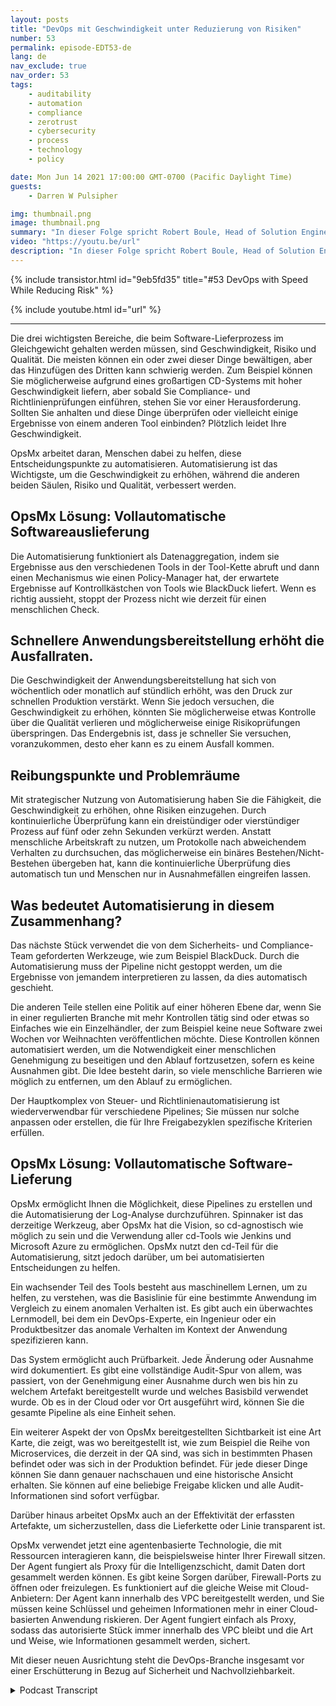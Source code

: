 ```yaml
---
layout: posts
title: "DevOps mit Geschwindigkeit unter Reduzierung von Risiken"
number: 53
permalink: episode-EDT53-de
lang: de
nav_exclude: true
nav_order: 53
tags:
    - auditability
    - automation
    - compliance
    - zerotrust
    - cybersecurity
    - process
    - technology
    - policy

date: Mon Jun 14 2021 17:00:00 GMT-0700 (Pacific Daylight Time)
guests:
    - Darren W Pulsipher

img: thumbnail.png
image: thumbnail.png
summary: "In dieser Folge spricht Robert Boule, Head of Solution Engineering bei OpsMx, mit Darren darüber, wie man die Geschwindigkeit im DevOps-Prozess verbessern kann, ohne das Risiko zu erhöhen. Die drei Schlüsselbereiche zur Balance in der Softwarebereitstellung sind Geschwindigkeit, Risiko und Qualität. Die meisten können ein oder zwei dieser Dinge managen, aber das Hinzufügen des Dritten kann schwierig werden. Zum Beispiel können Sie möglicherweise aufgrund Ihres großartigen CD-Systems mit Geschwindigkeit liefern, aber sobald Sie Compliance- und Policy-Checks einführen, stehen Sie vor einer Herausforderung. Sollen Sie anhalten und diese Dinge überprüfen oder vielleicht einige Ergebnisse von einem anderen Tool einbeziehen? Plötzlich leidet Ihre Geschwindigkeit."
video: "https://youtu.be/url"
description: "In dieser Folge spricht Robert Boule, Head of Solution Engineering bei OpsMx, mit Darren darüber, wie man die Geschwindigkeit im DevOps-Prozess verbessern kann, ohne das Risiko zu erhöhen. Die drei Schlüsselbereiche zur Balance in der Softwarebereitstellung sind Geschwindigkeit, Risiko und Qualität. Die meisten können ein oder zwei dieser Dinge managen, aber das Hinzufügen des Dritten kann schwierig werden. Zum Beispiel können Sie möglicherweise aufgrund Ihres großartigen CD-Systems mit Geschwindigkeit liefern, aber sobald Sie Compliance- und Policy-Checks einführen, stehen Sie vor einer Herausforderung. Sollen Sie anhalten und diese Dinge überprüfen oder vielleicht einige Ergebnisse von einem anderen Tool einbeziehen? Plötzlich leidet Ihre Geschwindigkeit."
---
```


<div>
{% include transistor.html id="9eb5fd35" title="#53 DevOps with Speed While Reducing Risk" %}

{% include youtube.html id="url" %}
</div>

---

Die drei wichtigsten Bereiche, die beim Software-Lieferprozess im Gleichgewicht gehalten werden müssen, sind Geschwindigkeit, Risiko und Qualität. Die meisten können ein oder zwei dieser Dinge bewältigen, aber das Hinzufügen des Dritten kann schwierig werden. Zum Beispiel können Sie möglicherweise aufgrund eines großartigen CD-Systems mit hoher Geschwindigkeit liefern, aber sobald Sie Compliance- und Richtlinienprüfungen einführen, stehen Sie vor einer Herausforderung. Sollten Sie anhalten und diese Dinge überprüfen oder vielleicht einige Ergebnisse von einem anderen Tool einbinden? Plötzlich leidet Ihre Geschwindigkeit.

OpsMx arbeitet daran, Menschen dabei zu helfen, diese Entscheidungspunkte zu automatisieren. Automatisierung ist das Wichtigste, um die Geschwindigkeit zu erhöhen, während die anderen beiden Säulen, Risiko und Qualität, verbessert werden.

## OpsMx Lösung: Vollautomatische Softwareauslieferung

Die Automatisierung funktioniert als Datenaggregation, indem sie Ergebnisse aus den verschiedenen Tools in der Tool-Kette abruft und dann einen Mechanismus wie einen Policy-Manager hat, der erwartete Ergebnisse auf Kontrollkästchen von Tools wie BlackDuck liefert. Wenn es richtig aussieht, stoppt der Prozess nicht wie derzeit für einen menschlichen Check.

## Schnellere Anwendungsbereitstellung erhöht die Ausfallraten.

Die Geschwindigkeit der Anwendungsbereitstellung hat sich von wöchentlich oder monatlich auf stündlich erhöht, was den Druck zur schnellen Produktion verstärkt. Wenn Sie jedoch versuchen, die Geschwindigkeit zu erhöhen, könnten Sie möglicherweise etwas Kontrolle über die Qualität verlieren und möglicherweise einige Risikoprüfungen überspringen. Das Endergebnis ist, dass je schneller Sie versuchen, voranzukommen, desto eher kann es zu einem Ausfall kommen.

## Reibungspunkte und Problemräume

Mit strategischer Nutzung von Automatisierung haben Sie die Fähigkeit, die Geschwindigkeit zu erhöhen, ohne Risiken einzugehen. Durch kontinuierliche Überprüfung kann ein dreistündiger oder vierstündiger Prozess auf fünf oder zehn Sekunden verkürzt werden. Anstatt menschliche Arbeitskraft zu nutzen, um Protokolle nach abweichendem Verhalten zu durchsuchen, das möglicherweise ein binäres Bestehen/Nicht-Bestehen übergeben hat, kann die kontinuierliche Überprüfung dies automatisch tun und Menschen nur in Ausnahmefällen eingreifen lassen.

## Was bedeutet Automatisierung in diesem Zusammenhang?

Das nächste Stück verwendet die von dem Sicherheits- und Compliance-Team geforderten Werkzeuge, wie zum Beispiel BlackDuck. Durch die Automatisierung muss der Pipeline nicht gestoppt werden, um die Ergebnisse von jemandem interpretieren zu lassen, da dies automatisch geschieht.

Die anderen Teile stellen eine Politik auf einer höheren Ebene dar, wenn Sie in einer regulierten Branche mit mehr Kontrollen tätig sind oder etwas so Einfaches wie ein Einzelhändler, der zum Beispiel keine neue Software zwei Wochen vor Weihnachten veröffentlichen möchte. Diese Kontrollen können automatisiert werden, um die Notwendigkeit einer menschlichen Genehmigung zu beseitigen und den Ablauf fortzusetzen, sofern es keine Ausnahmen gibt. Die Idee besteht darin, so viele menschliche Barrieren wie möglich zu entfernen, um den Ablauf zu ermöglichen.

Der Hauptkomplex von Steuer- und Richtlinienautomatisierung ist wiederverwendbar für verschiedene Pipelines; Sie müssen nur solche anpassen oder erstellen, die für Ihre Freigabezyklen spezifische Kriterien erfüllen.

## OpsMx Lösung: Vollautomatische Software-Lieferung

OpsMx ermöglicht Ihnen die Möglichkeit, diese Pipelines zu erstellen und die Automatisierung der Log-Analyse durchzuführen. Spinnaker ist das derzeitige Werkzeug, aber OpsMx hat die Vision, so ​​cd-agnostisch wie möglich zu sein und die Verwendung aller cd-Tools wie Jenkins und Microsoft Azure zu ermöglichen. OpsMx nutzt den cd-Teil für die Automatisierung, sitzt jedoch darüber, um bei automatisierten Entscheidungen zu helfen.

Ein wachsender Teil des Tools besteht aus maschinellem Lernen, um zu helfen, zu verstehen, was die Basislinie für eine bestimmte Anwendung im Vergleich zu einem anomalen Verhalten ist. Es gibt auch ein überwachtes Lernmodell, bei dem ein DevOps-Experte, ein Ingenieur oder ein Produktbesitzer das anomale Verhalten im Kontext der Anwendung spezifizieren kann.

Das System ermöglicht auch Prüfbarkeit. Jede Änderung oder Ausnahme wird dokumentiert. Es gibt eine vollständige Audit-Spur von allem, was passiert, von der Genehmigung einer Ausnahme durch wen bis hin zu welchem Artefakt bereitgestellt wurde und welches Basisbild verwendet wurde. Ob es in der Cloud oder vor Ort ausgeführt wird, können Sie die gesamte Pipeline als eine Einheit sehen.

Ein weiterer Aspekt der von OpsMx bereitgestellten Sichtbarkeit ist eine Art Karte, die zeigt, was wo bereitgestellt ist, wie zum Beispiel die Reihe von Microservices, die derzeit in der QA sind, was sich in bestimmten Phasen befindet oder was sich in der Produktion befindet. Für jede dieser Dinge können Sie dann genauer nachschauen und eine historische Ansicht erhalten. Sie können auf eine beliebige Freigabe klicken und alle Audit-Informationen sind sofort verfügbar.

Darüber hinaus arbeitet OpsMx auch an der Effektivität der erfassten Artefakte, um sicherzustellen, dass die Lieferkette oder Linie transparent ist.

OpsMx verwendet jetzt eine agentenbasierte Technologie, die mit Ressourcen interagieren kann, die beispielsweise hinter Ihrer Firewall sitzen. Der Agent fungiert als Proxy für die Intelligenzschicht, damit Daten dort gesammelt werden können. Es gibt keine Sorgen darüber, Firewall-Ports zu öffnen oder freizulegen. Es funktioniert auf die gleiche Weise mit Cloud-Anbietern: Der Agent kann innerhalb des VPC bereitgestellt werden, und Sie müssen keine Schlüssel und geheimen Informationen mehr in einer Cloud-basierten Anwendung riskieren. Der Agent fungiert einfach als Proxy, sodass das autorisierte Stück immer innerhalb des VPC bleibt und die Art und Weise, wie Informationen gesammelt werden, sichert.

Mit dieser neuen Ausrichtung steht die DevOps-Branche insgesamt vor einer Erschütterung in Bezug auf Sicherheit und Nachvollziehbarkeit.



<details>
<summary> Podcast Transcript </summary>

<p></p>

</details>
